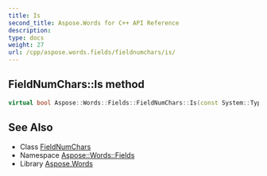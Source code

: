 ```yaml
---
title: Is
second_title: Aspose.Words for C++ API Reference
description: 
type: docs
weight: 27
url: /cpp/aspose.words.fields/fieldnumchars/is/
---
```

## FieldNumChars::Is method




```cpp
virtual bool Aspose::Words::Fields::FieldNumChars::Is(const System::TypeInfo &target) const override
```

## See Also

* Class [FieldNumChars](../)
* Namespace [Aspose::Words::Fields](../../)
* Library [Aspose.Words](../../../)
